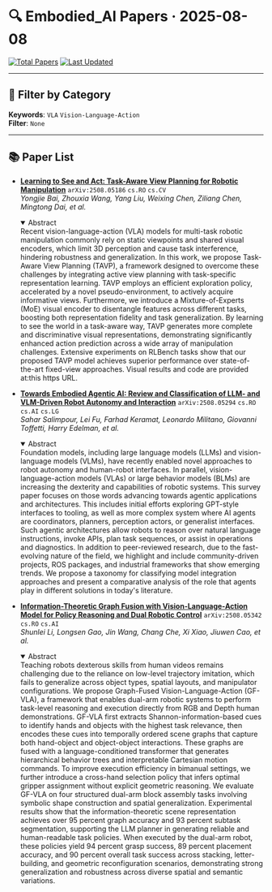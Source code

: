# 🔍 Embodied_AI Papers · 2025-08-08

[![Total Papers](https://img.shields.io/badge/Papers-3-2688EB)]()
[![Last Updated](https://img.shields.io/badge/dynamic/json?url=https://api.github.com/repos/tavish9/awesome-daily-AI-arxiv/commits/main&query=%24.commit.author.date&label=updated&color=orange)]()

---

## 📌 Filter by Category
**Keywords**: `VLA` `Vision-Language-Action`  
**Filter**: `None`

---

## 📚 Paper List

- **[Learning to See and Act: Task-Aware View Planning for Robotic Manipulation](https://arxiv.org/abs/2508.05186)**  `arXiv:2508.05186`  `cs.RO` `cs.CV`  
  _Yongjie Bai, Zhouxia Wang, Yang Liu, Weixing Chen, Ziliang Chen, Mingtong Dai, et al._
  <details open><summary>Abstract</summary>
  Recent vision-language-action (VLA) models for multi-task robotic manipulation commonly rely on static viewpoints and shared visual encoders, which limit 3D perception and cause task interference, hindering robustness and generalization. In this work, we propose Task-Aware View Planning (TAVP), a framework designed to overcome these challenges by integrating active view planning with task-specific representation learning. TAVP employs an efficient exploration policy, accelerated by a novel pseudo-environment, to actively acquire informative views. Furthermore, we introduce a Mixture-of-Experts (MoE) visual encoder to disentangle features across different tasks, boosting both representation fidelity and task generalization. By learning to see the world in a task-aware way, TAVP generates more complete and discriminative visual representations, demonstrating significantly enhanced action prediction across a wide array of manipulation challenges. Extensive experiments on RLBench tasks show that our proposed TAVP model achieves superior performance over state-of-the-art fixed-view approaches. Visual results and code are provided at:this https URL.
  </details>

- **[Towards Embodied Agentic AI: Review and Classification of LLM- and VLM-Driven Robot Autonomy and Interaction](https://arxiv.org/abs/2508.05294)**  `arXiv:2508.05294`  `cs.RO` `cs.AI` `cs.LG`  
  _Sahar Salimpour, Lei Fu, Farhad Keramat, Leonardo Militano, Giovanni Toffetti, Harry Edelman, et al._
  <details open><summary>Abstract</summary>
  Foundation models, including large language models (LLMs) and vision-language models (VLMs), have recently enabled novel approaches to robot autonomy and human-robot interfaces. In parallel, vision-language-action models (VLAs) or large behavior models (BLMs) are increasing the dexterity and capabilities of robotic systems. This survey paper focuses on those words advancing towards agentic applications and architectures. This includes initial efforts exploring GPT-style interfaces to tooling, as well as more complex system where AI agents are coordinators, planners, perception actors, or generalist interfaces. Such agentic architectures allow robots to reason over natural language instructions, invoke APIs, plan task sequences, or assist in operations and diagnostics. In addition to peer-reviewed research, due to the fast-evolving nature of the field, we highlight and include community-driven projects, ROS packages, and industrial frameworks that show emerging trends. We propose a taxonomy for classifying model integration approaches and present a comparative analysis of the role that agents play in different solutions in today's literature.
  </details>

- **[Information-Theoretic Graph Fusion with Vision-Language-Action Model for Policy Reasoning and Dual Robotic Control](https://arxiv.org/abs/2508.05342)**  `arXiv:2508.05342`  `cs.RO` `cs.AI`  
  _Shunlei Li, Longsen Gao, Jin Wang, Chang Che, Xi Xiao, Jiuwen Cao, et al._
  <details open><summary>Abstract</summary>
  Teaching robots dexterous skills from human videos remains challenging due to the reliance on low-level trajectory imitation, which fails to generalize across object types, spatial layouts, and manipulator configurations. We propose Graph-Fused Vision-Language-Action (GF-VLA), a framework that enables dual-arm robotic systems to perform task-level reasoning and execution directly from RGB and Depth human demonstrations. GF-VLA first extracts Shannon-information-based cues to identify hands and objects with the highest task relevance, then encodes these cues into temporally ordered scene graphs that capture both hand-object and object-object interactions. These graphs are fused with a language-conditioned transformer that generates hierarchical behavior trees and interpretable Cartesian motion commands. To improve execution efficiency in bimanual settings, we further introduce a cross-hand selection policy that infers optimal gripper assignment without explicit geometric reasoning. We evaluate GF-VLA on four structured dual-arm block assembly tasks involving symbolic shape construction and spatial generalization. Experimental results show that the information-theoretic scene representation achieves over 95 percent graph accuracy and 93 percent subtask segmentation, supporting the LLM planner in generating reliable and human-readable task policies. When executed by the dual-arm robot, these policies yield 94 percent grasp success, 89 percent placement accuracy, and 90 percent overall task success across stacking, letter-building, and geometric reconfiguration scenarios, demonstrating strong generalization and robustness across diverse spatial and semantic variations.
  </details>
